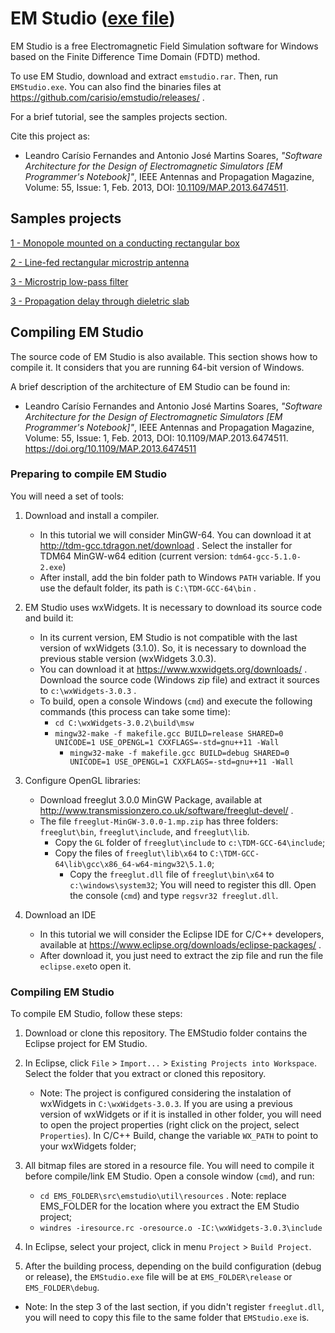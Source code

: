 # EM Studio ([exe file](https://github.com/carisio/emstudio/releases/))
EM Studio is a free Electromagnetic Field Simulation software for Windows based on the Finite Difference Time Domain (FDTD) method.

To use EM Studio, download and extract `emstudio.rar`. Then, run `EMStudio.exe`. You can also find the binaries files at https://github.com/carisio/emstudio/releases/ .

For a brief tutorial, see the samples projects section.

Cite this project as:
- Leandro Carísio Fernandes and Antonio José Martins Soares, *"Software Architecture for the Design of Electromagnetic Simulators [EM Programmer's Notebook]"*, IEEE Antennas and Propagation Magazine, Volume: 55, Issue: 1, Feb. 2013, DOI: [10.1109/MAP.2013.6474511][1].

## Samples projects

[1 - Monopole mounted on a conducting rectangular box](samples/monopole_mounted_on_a_conducting_box/README_monopole_mounted_on_a_conducting_box.md)

[2 - Line-fed rectangular microstrip antenna](samples/line_fed_rectangular_microstrip_antenna/README_line_fed_rectangular_microstrip_antenna.md)

[3 - Microstrip low-pass filter](samples/microstrip_low_pass_filter/README_microstrip_low_pass_filter.md)

[3 - Propagation delay through dieletric slab](samples/propagation_delay_through_dieletric_slab/README_propagation_delay_through_dieletric_slab.md)

## Compiling EM Studio
The source code of EM Studio is also available. This section shows how to compile it. It considers that you are running 64-bit version of Windows.

A brief description of the architecture of EM Studio can be found in:
- Leandro Carísio Fernandes and Antonio José Martins Soares, *"Software Architecture for the Design of Electromagnetic Simulators [EM Programmer's Notebook]"*, IEEE Antennas and Propagation Magazine, Volume: 55, Issue: 1, Feb. 2013, DOI: 10.1109/MAP.2013.6474511. https://doi.org/10.1109/MAP.2013.6474511

### Preparing to compile EM Studio
You will need a set of tools:

1. Download and install a compiler.
	- In this tutorial we will consider MinGW-64. You can download it at http://tdm-gcc.tdragon.net/download . Select the installer for TDM64 MinGW-w64 edition (current version: `tdm64-gcc-5.1.0-2.exe`)
	- After install, add the bin folder path to Windows `PATH` variable. If you use the default folder, its path is `C:\TDM-GCC-64\bin` .

2. EM Studio uses wxWidgets. It is necessary to download its source code and build it:
	- In its current version, EM Studio is not compatible with the last version of wxWidgets (3.1.0). So, it is necessary to download the previous stable version (wxWidgets 3.0.3).
	- You can download it at https://www.wxwidgets.org/downloads/ . Download the source code (Windows zip file) and extract it sources to `c:\wxWidgets-3.0.3` .
	- To build, open a console Windows (`cmd`) and execute the following commands (this process can take some time):
		- `cd C:\wxWidgets-3.0.2\build\msw`
		- `mingw32-make -f makefile.gcc BUILD=release SHARED=0 UNICODE=1 USE_OPENGL=1 CXXFLAGS=-std=gnu++11 -Wall`
			- `mingw32-make -f makefile.gcc BUILD=debug SHARED=0 UNICODE=1 USE_OPENGL=1 CXXFLAGS=-std=gnu++11 -Wall`

3. Configure OpenGL libraries:
	- Download freeglut 3.0.0 MinGW Package, available at http://www.transmissionzero.co.uk/software/freeglut-devel/ .
	- The file `freeglut-MinGW-3.0.0-1.mp.zip` has three folders: `freeglut\bin`, `freeglut\include`, and `freeglut\lib`.
		- Copy the `GL` folder of `freeglut\include` to `c:\TDM-GCC-64\include`;
		- Copy the files of `freeglut\lib\x64` to `C:\TDM-GCC-64\lib\gcc\x86_64-w64-mingw32\5.1.0`;
			- Copy the `freeglut.dll` file of `freeglut\bin\x64` to `c:\windows\system32`; You will need to register this dll. Open the console (`cmd`) and type `regsvr32 freeglut.dll`.

4. Download an IDE
	- In this tutorial we will consider the Eclipse IDE for C/C++ developers, available at https://www.eclipse.org/downloads/eclipse-packages/ .
	- After download it, you just need to extract the zip file and run the file `eclipse.exe`to open it.

### Compiling EM Studio
To compile EM Studio, follow these steps:
1.  Download or clone this repository. The EMStudio folder contains the Eclipse project for EM Studio.

2. In Eclipse, click `File` > `Import...` > `Existing Projects into Workspace`. Select the folder that you extract or cloned this repository.
	- Note: The project is configured considering the instalation of wxWidgets in `C:\wxWidgets-3.0.3`. If you are using a previous version of wxWidgets or if it is installed in other folder, you will need to open the project properties (right click on the project, select `Properties`). In C/C++ Build, change the variable `WX_PATH` to point to your wxWidgets folder;

3. All bitmap files are stored in a resource file. You will need to compile it before compile/link EM Studio. Open a console window (`cmd`), and run:
	- `cd EMS_FOLDER\src\emstudio\util\resources` . Note: replace  EMS_FOLDER for the location where you extract the EM Studio project;
	- `windres -iresource.rc -oresource.o -IC:\wxWidgets-3.0.3\include`

4. In Eclipse, select your project, click in menu `Project` > `Build Project`.

5.  After the building process, depending on the build configuration (debug or release), the `EMStudio.exe` file will be at `EMS_FOLDER\release` or `EMS_FOLDER\debug`.
  - Note: In the step 3 of the last section, if you didn't register `freeglut.dll`, you will need to copy this file to the same folder that `EMStudio.exe` is.



[1]: https://doi.org/10.1109/MAP.2013.6474511